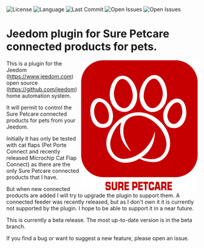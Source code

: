 ![License](https://badgen.net/github/license/jmvedrine/jeedom-surepetcare) ![Language](https://badgen.net/badge/Language/PHP/blue)
![Last Commit](https://badgen.net/github/last-commit/jmvedrine/jeedom-surepetcare)
![Open Issues](https://badgen.net/github/open-issues/jmvedrine/jeedom-surepetcare) ![Open Issues](https://badgen.net/github/open-prs/jmvedrine/jeedom-surepetcare)

# Jeedom plugin for Sure Petcare connected products for pets.

<img src="plugin_info/surepetcare_icon.png" align="right">

This is a plugin for the Jeedom (https://www.jeedom.com) open source (https://github.com/jeedom) home automation system.

It will permit to control the Sure Petcare connected products for pets from your Jeedom.

Initially it has only be tested with cat flaps (Pet Porte Connect and recently released Microchip Cat Flap Connect) as there are the only Sure Petcare connected products that I have.

But when new connected products are added I will try to upgrade the plugin to support them. A connected feeder was recently released, but as I don't own it it is currently not supported by the plugin. I hope to be able to support it in a near future.

This is currently a beta release. The most up-to-date version is in the beta branch.

If you find a bug or want to suggest a new feature, please open an issue.
